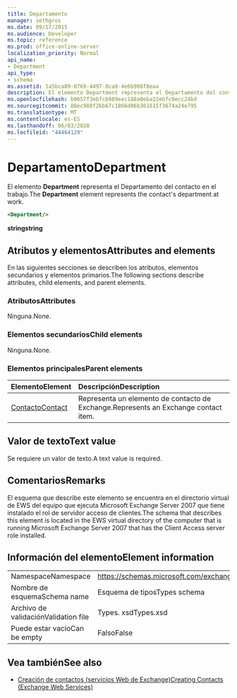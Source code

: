 ```yaml
---
title: Departamento
manager: sethgros
ms.date: 09/17/2015
ms.audience: Developer
ms.topic: reference
ms.prod: office-online-server
localization_priority: Normal
api_name:
- Department
api_type:
- schema
ms.assetid: 1a5bca89-0769-4497-8ca0-4e6b908f8eaa
description: El elemento Department representa el Departamento del contacto en el trabajo.
ms.openlocfilehash: b9057f3ebfcb989eec188a0eba22ebfc0ecc24bd
ms.sourcegitcommit: 88ec988f2bb67c1866d06b361615f3674a24e795
ms.translationtype: MT
ms.contentlocale: es-ES
ms.lasthandoff: 06/03/2020
ms.locfileid: "44464129"
---
```

# <a name="department"></a><span data-ttu-id="99dca-103">Departamento</span><span class="sxs-lookup"><span data-stu-id="99dca-103">Department</span></span>

<span data-ttu-id="99dca-104">El elemento **Department** representa el Departamento del contacto en el trabajo.</span><span class="sxs-lookup"><span data-stu-id="99dca-104">The **Department** element represents the contact's department at work.</span></span> 
  
```xml
<Department/>
```

 <span data-ttu-id="99dca-105">**string**</span><span class="sxs-lookup"><span data-stu-id="99dca-105">**string**</span></span>
## <a name="attributes-and-elements"></a><span data-ttu-id="99dca-106">Atributos y elementos</span><span class="sxs-lookup"><span data-stu-id="99dca-106">Attributes and elements</span></span>

<span data-ttu-id="99dca-107">En las siguientes secciones se describen los atributos, elementos secundarios y elementos primarios.</span><span class="sxs-lookup"><span data-stu-id="99dca-107">The following sections describe attributes, child elements, and parent elements.</span></span>
  
### <a name="attributes"></a><span data-ttu-id="99dca-108">Atributos</span><span class="sxs-lookup"><span data-stu-id="99dca-108">Attributes</span></span>

<span data-ttu-id="99dca-109">Ninguna.</span><span class="sxs-lookup"><span data-stu-id="99dca-109">None.</span></span>
  
### <a name="child-elements"></a><span data-ttu-id="99dca-110">Elementos secundarios</span><span class="sxs-lookup"><span data-stu-id="99dca-110">Child elements</span></span>

<span data-ttu-id="99dca-111">Ninguna.</span><span class="sxs-lookup"><span data-stu-id="99dca-111">None.</span></span>
  
### <a name="parent-elements"></a><span data-ttu-id="99dca-112">Elementos principales</span><span class="sxs-lookup"><span data-stu-id="99dca-112">Parent elements</span></span>

|<span data-ttu-id="99dca-113">**Elemento**</span><span class="sxs-lookup"><span data-stu-id="99dca-113">**Element**</span></span>|<span data-ttu-id="99dca-114">**Descripción**</span><span class="sxs-lookup"><span data-stu-id="99dca-114">**Description**</span></span>|
|:-----|:-----|
|[<span data-ttu-id="99dca-115">Contacto</span><span class="sxs-lookup"><span data-stu-id="99dca-115">Contact</span></span>](contact.md) <br/> |<span data-ttu-id="99dca-116">Representa un elemento de contacto de Exchange.</span><span class="sxs-lookup"><span data-stu-id="99dca-116">Represents an Exchange contact item.</span></span>  <br/> |
   
## <a name="text-value"></a><span data-ttu-id="99dca-117">Valor de texto</span><span class="sxs-lookup"><span data-stu-id="99dca-117">Text value</span></span>

<span data-ttu-id="99dca-118">Se requiere un valor de texto.</span><span class="sxs-lookup"><span data-stu-id="99dca-118">A text value is required.</span></span>
  
## <a name="remarks"></a><span data-ttu-id="99dca-119">Comentarios</span><span class="sxs-lookup"><span data-stu-id="99dca-119">Remarks</span></span>

<span data-ttu-id="99dca-120">El esquema que describe este elemento se encuentra en el directorio virtual de EWS del equipo que ejecuta Microsoft Exchange Server 2007 que tiene instalado el rol de servidor acceso de clientes.</span><span class="sxs-lookup"><span data-stu-id="99dca-120">The schema that describes this element is located in the EWS virtual directory of the computer that is running Microsoft Exchange Server 2007 that has the Client Access server role installed.</span></span>
  
## <a name="element-information"></a><span data-ttu-id="99dca-121">Información del elemento</span><span class="sxs-lookup"><span data-stu-id="99dca-121">Element information</span></span>

|||
|:-----|:-----|
|<span data-ttu-id="99dca-122">Namespace</span><span class="sxs-lookup"><span data-stu-id="99dca-122">Namespace</span></span>  <br/> |https://schemas.microsoft.com/exchange/services/2006/types  <br/> |
|<span data-ttu-id="99dca-123">Nombre de esquema</span><span class="sxs-lookup"><span data-stu-id="99dca-123">Schema name</span></span>  <br/> |<span data-ttu-id="99dca-124">Esquema de tipos</span><span class="sxs-lookup"><span data-stu-id="99dca-124">Types schema</span></span>  <br/> |
|<span data-ttu-id="99dca-125">Archivo de validación</span><span class="sxs-lookup"><span data-stu-id="99dca-125">Validation file</span></span>  <br/> |<span data-ttu-id="99dca-126">Types. xsd</span><span class="sxs-lookup"><span data-stu-id="99dca-126">Types.xsd</span></span>  <br/> |
|<span data-ttu-id="99dca-127">Puede estar vacío</span><span class="sxs-lookup"><span data-stu-id="99dca-127">Can be empty</span></span>  <br/> |<span data-ttu-id="99dca-128">Falso</span><span class="sxs-lookup"><span data-stu-id="99dca-128">False</span></span>  <br/> |
   
## <a name="see-also"></a><span data-ttu-id="99dca-129">Vea también</span><span class="sxs-lookup"><span data-stu-id="99dca-129">See also</span></span>

- [<span data-ttu-id="99dca-130">Creación de contactos (servicios Web de Exchange)</span><span class="sxs-lookup"><span data-stu-id="99dca-130">Creating Contacts (Exchange Web Services)</span></span>](https://msdn.microsoft.com/library/4845917e-70d1-481c-bbd7-011ec6571789%28Office.15%29.aspx)

